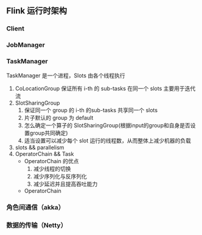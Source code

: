 ## Flink 运行时架构
### Client

### JobManager 
### TaskManager
TaskManager 是一个进程，Slots 由各个线程执行
1. CoLocationGroup
	保证所有 i-th 的 sub-tasks 在同一个 slots
	主要用于迭代流
2. SlotSharingGroup
	1. 保证同一个 group 的 i-th 的sub-tasks 共享同一个 slots
	2. 片子默认的 group 为 default
	3. 怎么确定一个算子的 SlotSharingGroup(根据input的group和自身是否设置group共同确定)
	4. 适当设置可以减少每个 slot 运行的线程数，从而整体上减少机器的负载
3. slots && parallelism
4. OperatorChain && Task
	* OperatorChain 的优点
		1. 减少线程的切换
		2. 减少序列化与反序列化
		3. 减少延迟并且提高吞吐能力
	* OperatorChain
### 角色间通信（akka）
### 数据的传输（Netty）

